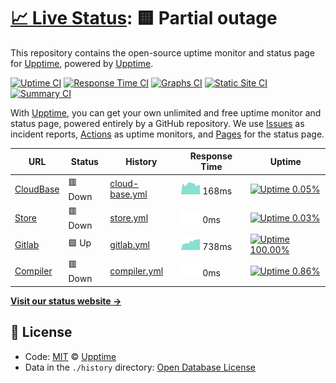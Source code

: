 # [📈 Live Status](https://status.albismart.com): <!--live status--> **🟨 Partial outage**

This repository contains the open-source uptime monitor and status page for [Upptime](https://upptime.js.org), powered by [Upptime](https://github.com/upptime/upptime).

[![Uptime CI](https://github.com/koj-co/upptime/workflows/Uptime%20CI/badge.svg)](https://github.com/koj-co/upptime/actions?query=workflow%3A%22Uptime+CI%22)
[![Response Time CI](https://github.com/koj-co/upptime/workflows/Response%20Time%20CI/badge.svg)](https://github.com/koj-co/upptime/actions?query=workflow%3A%22Response+Time+CI%22)
[![Graphs CI](https://github.com/koj-co/upptime/workflows/Graphs%20CI/badge.svg)](https://github.com/koj-co/upptime/actions?query=workflow%3A%22Graphs+CI%22)
[![Static Site CI](https://github.com/koj-co/upptime/workflows/Static%20Site%20CI/badge.svg)](https://github.com/koj-co/upptime/actions?query=workflow%3A%22Static+Site+CI%22)
[![Summary CI](https://github.com/koj-co/upptime/workflows/Summary%20CI/badge.svg)](https://github.com/koj-co/upptime/actions?query=workflow%3A%22Summary+CI%22)

With [Upptime](https://upptime.js.org), you can get your own unlimited and free uptime monitor and status page, powered entirely by a GitHub repository. We use [Issues](https://github.com/upptime/upptime/issues) as incident reports, [Actions](https://github.com/upptime/upptime/actions) as uptime monitors, and [Pages](https://status.albismart.com) for the status page.

<!--start: status pages-->
<!-- This summary is generated by Upptime (https://github.com/upptime/upptime) -->
<!-- Do not edit this manually, your changes will be overwritten -->

| URL                        | Status  | History                                                                                     | Response Time                                                                   | Uptime                                                                                                                                                                                                         |
| -------------------------- | ------- | ------------------------------------------------------------------------------------------- | ------------------------------------------------------------------------------- | -------------------------------------------------------------------------------------------------------------------------------------------------------------------------------------------------------------- |
| [CloudBase](64.225.81.232) | 🟥 Down | [cloud-base.yml](https://github.com/albismart/uptime/commits/master/history/cloud-base.yml) | <img alt="Response time graph" src="./graphs/cloud-base.png" height="20"> 168ms | [![Uptime 0.05%](https://img.shields.io/endpoint?url=https%3A%2F%2Fraw.githubusercontent.com%2Falbismart%2Fuptime%2Fmaster%2Fapi%2Fcloud-base%2Fuptime.json)](https://status.albismart.com/history/cloud-base) |
| [Store](157.245.64.40)     | 🟥 Down | [store.yml](https://github.com/albismart/uptime/commits/master/history/store.yml)           | <img alt="Response time graph" src="./graphs/store.png" height="20"> 0ms        | [![Uptime 0.03%](https://img.shields.io/endpoint?url=https%3A%2F%2Fraw.githubusercontent.com%2Falbismart%2Fuptime%2Fmaster%2Fapi%2Fstore%2Fuptime.json)](https://status.albismart.com/history/store)           |
| [Gitlab](128.199.44.156)   | 🟩 Up   | [gitlab.yml](https://github.com/albismart/uptime/commits/master/history/gitlab.yml)         | <img alt="Response time graph" src="./graphs/gitlab.png" height="20"> 738ms     | [![Uptime 100.00%](https://img.shields.io/endpoint?url=https%3A%2F%2Fraw.githubusercontent.com%2Falbismart%2Fuptime%2Fmaster%2Fapi%2Fgitlab%2Fuptime.json)](https://status.albismart.com/history/gitlab)       |
| [Compiler](161.35.154.157) | 🟥 Down | [compiler.yml](https://github.com/albismart/uptime/commits/master/history/compiler.yml)     | <img alt="Response time graph" src="./graphs/compiler.png" height="20"> 0ms     | [![Uptime 0.86%](https://img.shields.io/endpoint?url=https%3A%2F%2Fraw.githubusercontent.com%2Falbismart%2Fuptime%2Fmaster%2Fapi%2Fcompiler%2Fuptime.json)](https://status.albismart.com/history/compiler)     |

<!--end: status pages-->

[**Visit our status website →**](https://status.albismart.com)

## 📄 License

- Code: [MIT](./LICENSE) © [Upptime](https://upptime.js.org)
- Data in the `./history` directory: [Open Database License](https://opendatacommons.org/licenses/odbl/1-0/)
